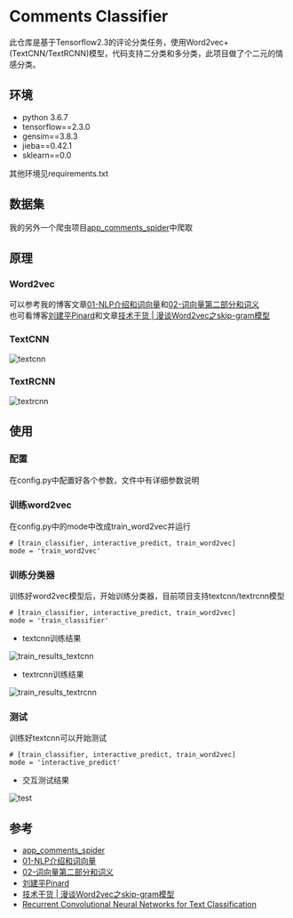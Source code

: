 # Comments Classifier
此仓库是基于Tensorflow2.3的评论分类任务，使用Word2vec+(TextCNN/TextRCNN)模型，代码支持二分类和多分类，此项目做了个二元的情感分类。

## 环境
* python 3.6.7
* tensorflow==2.3.0
* gensim==3.8.3
* jieba==0.42.1
* sklearn==0.0  

其他环境见requirements.txt

## 数据集
我的另外一个爬虫项目[app_comments_spider](https://github.com/StanleyLsx/app_comments_spider)中爬取

## 原理
### Word2vec
可以参考我的博客文章[01-NLP介绍和词向量](https://lishouxian.cn/2020/04/06/NLP%E4%BB%8B%E7%BB%8D%E5%92%8C%E8%AF%8D%E5%90%91%E9%87%8F/#WordNet)和[02-词向量第二部分和词义](https://lishouxian.cn/2020/04/13/%E8%AF%8D%E5%90%91%E9%87%8F%E7%AC%AC%E4%BA%8C%E9%83%A8%E5%88%86%E5%92%8C%E8%AF%8D%E4%B9%89/)    
也可看博客[刘建平Pinard](https://www.cnblogs.com/pinard/p/7160330.html)和文章[技术干货 | 漫谈Word2vec之skip-gram模型](https://mp.weixin.qq.com/s/reT4lAjwo4fHV4ctR9zbxQ?)
### TextCNN
![textcnn](https://img-blog.csdnimg.cn/20201021000109653.png)
### TextRCNN
![textrcnn](https://img-blog.csdnimg.cn/20201107140825534.png)


## 使用
### 配置
在config.py中配置好各个参数，文件中有详细参数说明

### 训练word2vec
在config.py中的mode中改成train_word2vec并运行
```
# [train_classifier, interactive_predict, train_word2vec]
mode = 'train_word2vec'
```

### 训练分类器
训练好word2vec模型后，开始训练分类器，目前项目支持textcnn/textrcnn模型
```
# [train_classifier, interactive_predict, train_word2vec]
mode = 'train_classifier'
```
* textcnn训练结果  

![train_results_textcnn](https://img-blog.csdnimg.cn/2020110713592572.png)

* textrcnn训练结果  

![train_results_textrcnn](https://img-blog.csdnimg.cn/20201107140248442.png)

### 测试
训练好textcnn可以开始测试
```
# [train_classifier, interactive_predict, train_word2vec]
mode = 'interactive_predict'
```
* 交互测试结果  

![test](https://img-blog.csdnimg.cn/20201021000109568.png)

## 参考
* [app_comments_spider](https://github.com/StanleyLsx/app_comments_spider)
* [01-NLP介绍和词向量](https://lishouxian.cn/2020/04/06/NLP%E4%BB%8B%E7%BB%8D%E5%92%8C%E8%AF%8D%E5%90%91%E9%87%8F/#WordNet)
* [02-词向量第二部分和词义](https://lishouxian.cn/2020/04/13/%E8%AF%8D%E5%90%91%E9%87%8F%E7%AC%AC%E4%BA%8C%E9%83%A8%E5%88%86%E5%92%8C%E8%AF%8D%E4%B9%89/) 
* [刘建平Pinard](https://www.cnblogs.com/pinard/p/7160330.html)
* [技术干货 | 漫谈Word2vec之skip-gram模型](https://mp.weixin.qq.com/s/reT4lAjwo4fHV4ctR9zbxQ?)
* [Recurrent Convolutional Neural Networks for Text Classification](http://zhengyima.com/my/pdfs/Textrcnn.pdf)

